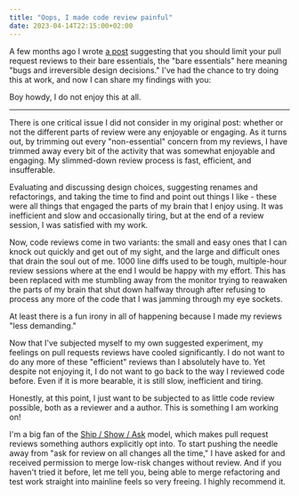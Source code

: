 ```yaml
---
title: "Oops, I made code review painful"
date: 2023-04-14T22:15:00+02:00
---
```


A few months ago I wrote [a post](https://www.cvennevik.no/blog/code-reviews-are-overloaded/) suggesting that you should limit your pull request reviews to their bare essentials, the "bare essentials" here meaning "bugs and irreversible design decisions." I've had the chance to try doing this at work, and now I can share my findings with you:

Boy howdy, I do not enjoy this at all.

---

There is one critical issue I did not consider in my original post: whether or not the different parts of review were any enjoyable or engaging. As it turns out, by trimming out every "non-essential" concern from my reviews, I have trimmed away every bit of the activity that was somewhat enjoyable and engaging. My slimmed-down review process is fast, efficient, and insufferable.

Evaluating and discussing design choices, suggesting renames and refactorings, and taking the time to find and point out things I like - these were all things that engaged the parts of my brain that I enjoy using. It was inefficient and slow and occasionally tiring, but at the end of a review session, I was satisfied with my work.

Now, code reviews come in two variants: the small and easy ones that I can knock out quickly and get out of my sight, and the large and difficult ones that drain the soul out of me. 1000 line diffs used to be tough, multiple-hour review sessions where at the end I would be happy with my effort. This has been replaced with me stumbling away from the monitor trying to reawaken the parts of my brain that shut down halfway through after refusing to process any more of the code that I was jamming through my eye sockets.

At least there is a fun irony in all of happening because I made my reviews "less demanding."

Now that I've subjected myself to my own suggested experiment, my feelings on pull requests reviews have cooled significantly. I do not want to do any more of these "efficient" reviews than I absolutely have to. Yet despite not enjoying it, I do not want to go back to the way I reviewed code before. Even if it is more bearable, it is still slow, inefficient and tiring.

Honestly, at this point, I just want to be subjected to as little code review possible, both as a reviewer and a author. This is something I am working on!

I'm a big fan of the [Ship / Show / Ask](https://martinfowler.com/articles/ship-show-ask.html) model, which makes pull request reviews something authors explicitly opt into. To start pushing the needle away from "ask for review on all changes all the time," I have asked for and received permission to merge low-risk changes without review. And if you haven't tried it before, let me tell you, being able to merge refactoring and test work straight into mainline feels so very freeing. I highly recommend it.
